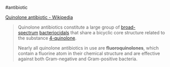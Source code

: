 #antibiotic 

[Quinolone antibiotic - Wikipedia](https://en.wikipedia.org/wiki/Quinolone_antibiotic)
> Quinolone antibiotics constitute a large group of [broad-spectrum](https://en.wikipedia.org/wiki/Broad-spectrum_antibiotic "Broad-spectrum antibiotic") [bacteriocidals](https://en.wikipedia.org/wiki/Bacteriocidal "Bacteriocidal") that share a bicyclic core structure related to the substance [4-quinolone](https://en.wikipedia.org/wiki/4-Quinolone "4-Quinolone").
> 
> Nearly all quinolone antibiotics in use are **fluoroquinolones**, which contain a fluorine atom in their chemical structure and are effective against both Gram-negative and Gram-positive bacteria.